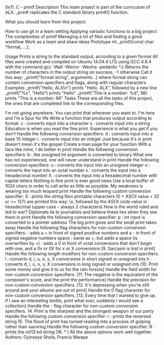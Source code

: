 0x11. C - printf Description This team project is part of the curriculum of ALX. _printf replicates the C standard library printf() function.

What you should learn from this project:

How to use git in a team setting Applying variadic functions to a big project The complexities of printf Managing a lot of files and finding a good workflow Work as a team and share ideas Prototype int _printf(const char *format, ...);

Usage Prints a string to the standard output, according to a given format All files were created and compiled on Ubuntu 14.04.4 LTS using GCC 4.8.4 with the command gcc -Wall -Werror -Wextra -pedantic *.c Returns the number of characters in the output string on success, -1 otherwise Call it this way: _printf("format string", arguments...) where format string can contain conversion specifiers and flags, along with regular characters Examples _printf("Hello, ALX\n") prints "Hello, ALX", followed by a new line _printf("%s", "Hello") prints "Hello" _printf("This is a number: %d", 98) prints "This is a number: 98" Tasks These are all the tasks of this project, the ones that are completed link to the corresponding files.

I'm not going anywhere. You can print that wherever you want to. I'm here and I'm a Spur for life Write a function that produces output according to format. c : converts input into a character s : converts input into a string
Education is when you read the fine print. Experience is what you get if you don't Handle the following conversion specifiers: d : converts input into a base 10 integer i : converts input into an integer
Just because it's in print doesn't mean it's the gospel Create a man page for your function
With a face like mine, I do better in print Handle the following conversion specifiers: b : the unsigned int argument is converted to binary
What one has not experienced, one will never understand in print Handle the following conversion specifiers: u : converts the input into an unsigned integer o : converts the input into an octal number x : converts the input into a hexadecimal number X : converts the input into a hexadecimal number with capital letters
Nothing in fine print is ever good news Use a local buffer of 1024 chars in order to call write as little as possible.
My weakness is wearing too much leopard print Handle the following custom conversion specifier: S : prints the string Non printable characters (0 < ASCII value < 32 or >= 127) are printed this way: \x, followed by the ASCII code value in hexadecimal (upper case - always 2 characters)
How is the world ruled and led to war? Diplomats lie to journalists and believe these lies when they see them in print Handle the following conversion specifier: p : int input is converted to a pointer address
The big print gives and the small print takes away Handle the following flag characters for non-custom conversion specifiers:
: adds a + in front of signed positive numbers and a - in front of signed negative numbers space : same as +, but adds a space (is overwritten by +)
: adds a 0 in front of octal conversions that don't begin with one, and a 0x or 0X for x or X conversions
[9. Sarcasm is lost in print] Handle the following length modifiers for non-custom conversion specifiers: l : converts d, i, u, o, x, X conversions in short signed or unsigned ints h : converts d, i, u, o, x, X conversions in long signed or unsigned ints [10. Print some money and give it to us for the rain forests] Handle the field width for non-custom conversion specifiers. [11. The negative is the equivalent of the composer's score, and the print the performance] Handle the precision for non-custom conversion specifiers. [12. It's depressing when you're still around and your albums are out of print] Handle the 0 flag character for non-custom conversion specifiers. [13. Every time that I wanted to give up, if I saw an interesting textile, print what ever, suddenly I would see a collection] Handle the - flag character for non-custom conversion specifiers. 14. Print is the sharpest and the strongest weapon of our party Handle the following custom conversion specifier: r : prints the reversed string 15. The flood of print has turned reading into a process of gulping rather than savoring Handle the following custom conversion specifier: R : prints the rot13'ed string [16. * ] All the above options work well together. 
Authors: Oyinseye Shola, Francis Mwape
